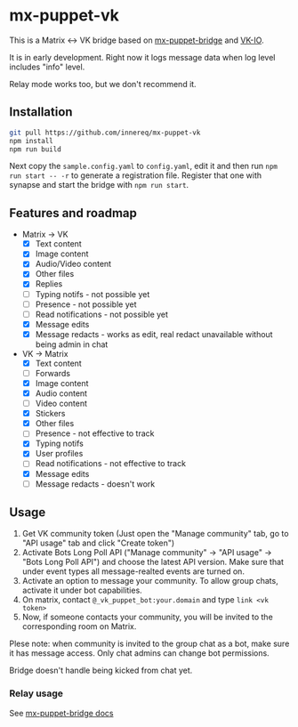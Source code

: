 # mx-puppet-vk
This is a Matrix <-> VK bridge based on [mx-puppet-bridge](https://github.com/Sorunome/mx-puppet-bridge) and [VK-IO](https://github.com/negezor/vk-io).

It is in early development. Right now it logs message data when log level includes "info" level.

Relay mode works too, but we don't recommend it.

## Installation
```bash
git pull https://github.com/innereq/mx-puppet-vk
npm install
npm run build
```
Next copy the `sample.config.yaml` to `config.yaml`, edit it and then run `npm run start -- -r` to generate a registration file.
Register that one with synapse and start the bridge with `npm run start`.

## Features and roadmap
- Matrix -> VK
    - [x] Text content
    - [x] Image content
    - [x] Audio/Video content
    - [x] Other files
    - [x] Replies
    - [ ] Typing notifs - not possible yet
    - [ ] Presence - not possible yet
    - [ ] Read notifications - not possible yet
    - [x] Message edits
    - [x] Message redacts - works as edit, real redact unavailable without being admin in chat
- VK -> Matrix
    - [x] Text content
    - [ ] Forwards
    - [x] Image content
    - [x] Audio content
    - [ ] Video content
    - [x] Stickers
    - [x] Other files
    - [ ] Presence - not effective to track
    - [x] Typing notifs
    - [x] User profiles
    - [ ] Read notifications - not effective to track
    - [x] Message edits
    - [ ] Message redacts - doesn't work

## Usage
1. Get VK community token (Just open the "Manage community" tab, go to "API usage" tab and click "Create token")
2. Activate Bots Long Poll API ("Manage community" → "API usage" → "Bots Long Poll API") and choose the latest API version. Make sure that under event types all message-realted events are turned on.
3. Activate an option to message your community. To allow group chats, activate it under bot capabilities.
4. On matrix, contact `@_vk_puppet_bot:your.domain` and type `link <vk token>`
5. Now, if someone contacts your community, you will be invited to the corresponding room on Matrix.

Plese note: when community is invited to the group chat as a bot, make sure it has message access. Only chat admins can change bot permissions.

Bridge doesn't handle being kicked from chat yet.

### Relay usage

See [mx-puppet-bridge docs](https://github.com/Sorunome/mx-puppet-bridge#relay-mode)
